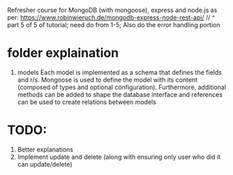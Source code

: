 Refresher course for MongoDB (with mongoose), express and node.js as per: https://www.robinwieruch.de/mongodb-express-node-rest-api/
// ^ part 5 of 5 of tutorial; need do from 1-5; Also do the error handling portion

# folder explaination
1. models
Each model is implemented as a schema that defines the fields and r/s. 
Mongoose is used to define the model with its content (composed of types and optional configuration). Furthermore, additional methods can be added to shape the database interface and references can be used to create relations between models

# TODO:
1. Better explanations
2. Implement update and delete (along with ensuring only user who did it can update/delete)